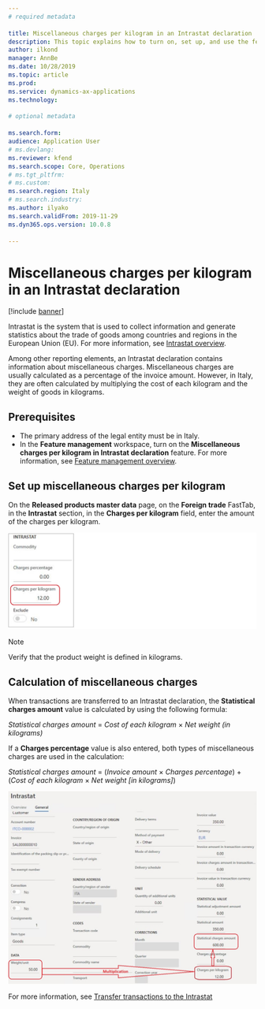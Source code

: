 ```yaml
---
# required metadata

title: Miscellaneous charges per kilogram in an Intrastat declaration
description: This topic explains how to turn on, set up, and use the feature for miscellaneous charges per kilogram in an Intrastat declaration.
author: ilkond
manager: AnnBe
ms.date: 10/28/2019
ms.topic: article
ms.prod: 
ms.service: dynamics-ax-applications
ms.technology: 

# optional metadata

ms.search.form: 
audience: Application User
# ms.devlang: 
ms.reviewer: kfend
ms.search.scope: Core, Operations
# ms.tgt_pltfrm: 
# ms.custom: 
ms.search.region: Italy
# ms.search.industry: 
ms.author: ilyako
ms.search.validFrom: 2019-11-29
ms.dyn365.ops.version: 10.0.8

---
```


# Miscellaneous charges per kilogram in an Intrastat declaration

[!include [banner](../includes/banner.md)]

Intrastat is the system that is used to collect information and generate statistics about the trade of goods among countries and regions in the European Union (EU). For more information, see [Intrastat overview](emea-intrastat.md).

Among other reporting elements, an Intrastat declaration contains information about miscellaneous charges. Miscellaneous charges are usually calculated as a percentage of the invoice amount. However, in Italy, they are often calculated by multiplying the cost of each kilogram and the weight of goods in kilograms.

## Prerequisites

- The primary address of the legal entity must be in Italy.
- In the **Feature management** workspace, turn on the **Miscellaneous charges per kilogram in Intrastat declaration** feature. For more information, see [Feature management overview](../../fin-and-ops/get-started/feature-management/feature-management-overview.md).

## Set up miscellaneous charges per kilogram

On the **Released products master data** page, on the **Foreign trade** FastTab, in the **Intrastat** section, in the **Charges per kilogram** field, enter the amount of the charges per kilogram.

![Charges per kilogram field](media/emea-ita-exil-misc-charge-kg-pic1.jpg)

> [!NOTE]
> Verify that the product weight is defined in kilograms.

## Calculation of miscellaneous charges

When transactions are transferred to an Intrastat declaration, the **Statistical charges amount** value is calculated by using the following formula:

*Statistical charges amount* = *Cost of each kilogram* × *Net weight (in kilograms)*

If a **Charges percentage** value is also entered, both types of miscellaneous charges are used in the calculation:

*Statistical charges amount* = (*Invoice amount* × *Charges percentage*) + (*Cost of each kilogram* × *Net weight \[in kilograms\]*)

![Charges calculation](media/emea-ita-exil-misc-charge-kg-pic2.jpg)

For more information, see [Transfer transactions to the Intrastat](tasks/transfer-transactions-intrastat.md)

